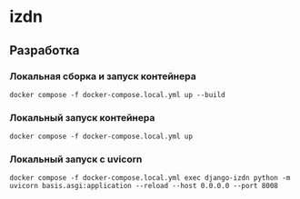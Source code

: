# izdn



## Разработка

### Локальная сборка и запуск контейнера
```shell
docker compose -f docker-compose.local.yml up --build
```

### Локальный запуск контейнера
```shell
docker compose -f docker-compose.local.yml up
```

### Локальный запуск с uvicorn
```shell
docker compose -f docker-compose.local.yml exec django-izdn python -m uvicorn basis.asgi:application --reload --host 0.0.0.0 --port 8008
```

